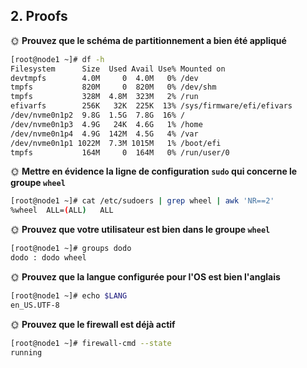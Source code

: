## 2. Proofs
🌞 **Prouvez que le schéma de partitionnement a bien été appliqué**

```bash
[root@node1 ~]# df -h
Filesystem      Size  Used Avail Use% Mounted on
devtmpfs        4.0M     0  4.0M   0% /dev
tmpfs           820M     0  820M   0% /dev/shm
tmpfs           328M  4.8M  323M   2% /run
efivarfs        256K   32K  225K  13% /sys/firmware/efi/efivars
/dev/nvme0n1p2  9.8G  1.5G  7.8G  16% /
/dev/nvme0n1p3  4.9G   24K  4.6G   1% /home
/dev/nvme0n1p4  4.9G  142M  4.5G   4% /var
/dev/nvme0n1p1 1022M  7.3M 1015M   1% /boot/efi
tmpfs           164M     0  164M   0% /run/user/0
```

🌞 **Mettre en évidence la ligne de configuration `sudo` qui concerne le groupe `wheel`**

```bash
[root@node1 ~]# cat /etc/sudoers | grep wheel | awk 'NR==2'
%wheel	ALL=(ALL)	ALL
```

🌞 **Prouvez que votre utilisateur est bien dans le groupe `wheel`**

```bash
[root@node1 ~]# groups dodo
dodo : dodo wheel
```

🌞 **Prouvez que la langue configurée pour l'OS est bien l'anglais**

```bash
[root@node1 ~]# echo $LANG
en_US.UTF-8
```

🌞 **Prouvez que le firewall est déjà actif**

```bash
[root@node1 ~]# firewall-cmd --state
running
```
